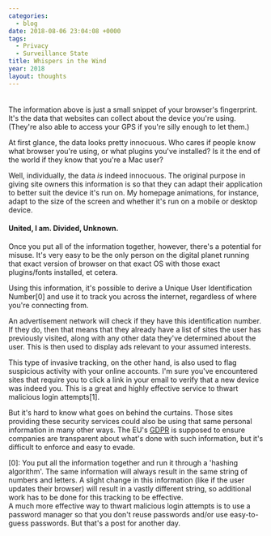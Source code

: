 ```yaml
---
categories:
  - blog
date: 2018-08-06 23:04:08 +0000
tags:
  - Privacy
  - Surveillance State
title: Whispers in the Wind
year: 2018
layout: thoughts
---
```


<div id="fingerprint" style="font-size: xx-small; padding-bottom: 20px;">
</div>
The information above is just a small snippet of your browser's fingerprint. It's the data that websites can collect about the device you're using. (They're also able to <span id="geolocation" class="link link-primary">access your GPS</span> if you're silly enough to let them.)

At first glance, the data looks pretty innocuous. Who cares if people know what browser you're using, or what plugins you've installed? Is it the end of the world if they know that you're a Mac user?

Well, individually, the data _is_ indeed innocuous. The original purpose in giving site owners this information is so that they can adapt their application to better suit the device it's run on. My homepage animations, for instance, adapt to the size of the screen and whether it's run on a mobile or desktop device.

#### United, I am. Divided, Unknown.

Once you put all of the information together, however, there's a potential for misuse. It's very easy to be the only person on the digital planet running that exact version of browser on that exact OS with those exact plugins/fonts installed, et cetera.

Using this information, it's possible to <span id="uuid" style="overflow-wrap: break-word;" class="link link-primary">derive a Unique User Identification Number</span>[0] and use it to track you across the internet, regardless of where you're connecting from.

An advertisement network will check if they have this identification number. If they do, then that means that they already have a list of sites the user has previously visited, along with any other data they've determined about the user. This is then used to display ads relevant to your assumed interests.

This type of invasive tracking, on the other hand, is also used to flag suspicious activity with your online accounts. I'm sure you've encountered sites that require you to click a link in your email to verify that a new device was indeed you. This is a great and highly effective service to thwart malicious login attempts[1].

But it's hard to know what goes on behind the curtains. Those sites providing these security services could also be using that same personal information in many other ways. The EU's <a href="https://www.eugdpr.org/" target="_blank" class="link-primary">GDPR</a> is supposed to ensure companies are transparent about what's done with such information, but it's difficult to enforce and easy to evade.

[0]: You put all the information together and run it through a 'hashing algorithm'. The same information will always result in the same string of numbers and letters. A slight change in this information (like if the user updates their browser) will result in a vastly different string, so additional work has to be done for this tracking to be effective.
<br />
A much more effective way to thwart malicious login attempts is to use a password manager so that you don't reuse passwords and/or use easy-to-guess passwords. But that's a post for another day.
